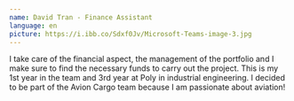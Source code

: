 ```yaml
---
name: David Tran - Finance Assistant
language: en
picture: https://i.ibb.co/Sdxf0Jv/Microsoft-Teams-image-3.jpg
---
```

I take care of the financial aspect, the management of the portfolio and I make sure to find the necessary funds to carry out the project. This is my 1st year in the team and 3rd year at Poly in industrial engineering. I decided to be part of the Avion Cargo team because I am passionate about aviation!